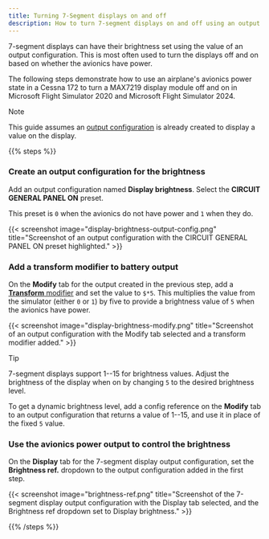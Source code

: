 ```yaml
---
title: Turning 7-Segment displays on and off
description: How to turn 7-segment displays on and off using an output configuration.
---
```


7-segment displays can have their brightness set using the value of an output configuration. This is most often used to turn the displays off and on based on whether the avionics have power.

The following steps demonstrate how to use an airplane's avionics power state in a Cessna 172 to turn a MAX7219 display module off and on in Microsoft Flight Simulator 2020 and Microsoft Flight Simulator 2024.

> [!NOTE]
> This guide assumes an [output configuration](/devices/seven-segment-display/configuring-output/) is already created to display a value on the display.

{{% steps %}}

### Create an output configuration for the brightness

Add an output configuration named **Display brightness**. Select the **CIRCUIT GENERAL PANEL ON** preset.

This preset is `0` when the avionics do not have power and `1` when they do.

{{< screenshot image="display-brightness-output-config.png" title="Screenshot of an output configuration with the CIRCUIT GENERAL PANEL ON preset highlighted." >}}

### Add a transform modifier to battery output

On the **Modify** tab for the output created in the previous step, add a [**Transform** modifier](/features/modifiers/transform/) and set the value to `$*5`. This multiplies the value from the simulator (either `0` or `1`) by five to provide a brightness value of `5` when the avionics have power.

{{< screenshot image="display-brightness-modify.png" title="Screenshot of an output configuration with the Modify tab selected and a transform modifier added." >}}

> [!TIP]
> 7-segment displays support 1--15 for brightness values. Adjust the brightness of the display when on by changing `5` to the desired brightness level.
>
> To get a dynamic brightness level, add a config reference on the **Modify** tab to an output configuration that returns a value of 1--15, and use it in place of the fixed `5` value.

### Use the avionics power output to control the brightness

On the **Display** tab for the 7-segment display output configuration, set the **Brightness ref.** dropdown to the output configuration added in the first step.

{{< screenshot image="brightness-ref.png" title="Screenshot of the 7-segment display output configuration with the Display tab selected, and the Brightness ref dropdown set to Display brightness." >}}

{{% /steps %}}

